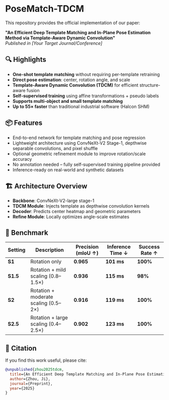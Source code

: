 # PoseMatch-TDCM

This repository provides the official implementation of our paper:

**"An Efficient Deep Template Matching and In-Plane Pose Estimation Method via Template-Aware Dynamic Convolution"**  
*Published in [Your Target Journal/Conference]*

## 🔍 Highlights

- **One-shot template matching** without requiring per-template retraining
- **Direct pose estimation**: center, rotation angle, and scale
- **Template-Aware Dynamic Convolution (TDCM)** for efficient structure-aware fusion
- **Self-supervised training** using affine transformations + pseudo labels
- **Supports multi-object and small template matching**
- **Up to 55× faster** than traditional industrial software (Halcon SHM)

## 📦 Features

- End-to-end network for template matching and pose regression
- Lightweight architecture using ConvNeXt-V2 Stage-1, depthwise separable convolutions, and pixel shuffle
- Optional geometric refinement module to improve rotation/scale accuracy
- No annotation needed – fully self-supervised training pipeline provided
- Inference-ready on real-world and synthetic datasets

## 🏗️ Architecture Overview

- **Backbone**: ConvNeXt-V2-large stage-1
- **TDCM Module**: Injects template as depthwise convolution kernels
- **Decoder**: Predicts center heatmap and geometric parameters
- **Refine Module**: Locally optimizes angle-scale estimates

## 🧪 Benchmark

| Setting   | Description                          | Precision (mIoU ↑) | Inference Time ↓ | Success Rate ↑ |
| --------- | ------------------------------------ | ------------------ | ---------------- | -------------- |
| **S1**    | Rotation only                        | **0.965**          | **101 ms**       | **100%**       |
| **S1.5**  | Rotation + mild scaling (0.8–1.5×)   | **0.936**          | **115 ms**       | **98%**        |
| **S2**    | Rotation + moderate scaling (0.5–2×) | **0.916**          | **119 ms**       | **100%**       |
| **S2.5**  | Rotation + large scaling (0.4–2.5×)  | **0.902**          | **123 ms**       | **100%**       |


## 📄 Citation

If you find this work useful, please cite:

```bibtex
@unpublished{zhou2025tdcm,
  title={An Efficient Deep Template Matching and In-Plane Pose Estimation Method via Template-Aware Dynamic Convolution},
  author={Zhou, Ji},
  journal={Preprint},
  year={2025}
}
